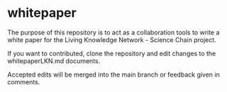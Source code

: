# whitepaper

The purpose of this repository is to act as a collaboration tools to write a white paper for the Living Knowledge Network - Science Chain project.

If you want to contributed, clone the repository and edit changes to the whitepaperLKN.md documents.

Accepted edits will be merged into the main branch or feedback given in comments.
